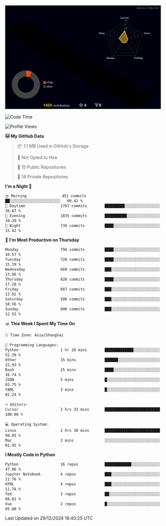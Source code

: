<!--![](https://raw.githubusercontent.com/BorisYang326/BorisYang326/output/github-contribution-grid-snake-dark.svg) -->
![](./profile-3d-contrib/profile-night-rainbow.svg)
<!--START_SECTION:waka-->
![Code Time](http://img.shields.io/badge/Code%20Time-706%20hrs%2053%20mins-blue)

![Profile Views](http://img.shields.io/badge/Profile%20Views-25-blue)

**🐱 My GitHub Data** 

> 📦 1.1 MB Used in GitHub's Storage 
 > 
> 🚫 Not Opted to Hire
 > 
> 📜 15 Public Repositories 
 > 
> 🔑 14 Private Repositories 
 > 
**I'm a Night 🦉** 

```text
🌞 Morning                451 commits         ██░░░░░░░░░░░░░░░░░░░░░░░   09.41 % 
🌆 Daytime                1767 commits        █████████░░░░░░░░░░░░░░░░   36.87 % 
🌃 Evening                1835 commits        ██████████░░░░░░░░░░░░░░░   38.29 % 
🌙 Night                  739 commits         ████░░░░░░░░░░░░░░░░░░░░░   15.42 % 
```
📅 **I'm Most Productive on Thursday** 

```text
Monday                   794 commits         ████░░░░░░░░░░░░░░░░░░░░░   16.57 % 
Tuesday                  728 commits         ████░░░░░░░░░░░░░░░░░░░░░   15.19 % 
Wednesday                669 commits         ███░░░░░░░░░░░░░░░░░░░░░░   13.96 % 
Thursday                 828 commits         ████░░░░░░░░░░░░░░░░░░░░░   17.28 % 
Friday                   667 commits         ███░░░░░░░░░░░░░░░░░░░░░░   13.92 % 
Saturday                 506 commits         ███░░░░░░░░░░░░░░░░░░░░░░   10.56 % 
Sunday                   600 commits         ███░░░░░░░░░░░░░░░░░░░░░░   12.52 % 
```


📊 **This Week I Spent My Time On** 

```text
🕑︎ Time Zone: Asia/Shanghai

💬 Programming Languages: 
Python                   1 hr 20 mins        █████████████░░░░░░░░░░░░   52.39 % 
Other                    35 mins             ██████░░░░░░░░░░░░░░░░░░░   22.93 % 
Bash                     25 mins             ████░░░░░░░░░░░░░░░░░░░░░   16.74 % 
JSON                     5 mins              █░░░░░░░░░░░░░░░░░░░░░░░░   03.75 % 
YAML                     3 mins              █░░░░░░░░░░░░░░░░░░░░░░░░   02.24 % 

🔥 Editors: 
Cursor                   2 hrs 33 mins       █████████████████████████   100.00 % 

💻 Operating System: 
Linux                    2 hrs 30 mins       █████████████████████████   98.05 % 
Mac                      2 mins              ░░░░░░░░░░░░░░░░░░░░░░░░░   01.95 % 
```

**I Mostly Code in Python** 

```text
Python                   16 repos            ████████████░░░░░░░░░░░░░   47.06 % 
Jupyter Notebook         4 repos             ███░░░░░░░░░░░░░░░░░░░░░░   11.76 % 
HTML                     4 repos             ███░░░░░░░░░░░░░░░░░░░░░░   11.76 % 
TeX                      3 repos             ██░░░░░░░░░░░░░░░░░░░░░░░   08.82 % 
Vue                      2 repos             █░░░░░░░░░░░░░░░░░░░░░░░░   05.88 % 
```




 Last Updated on 29/12/2024 18:40:25 UTC
<!--END_SECTION:waka-->
